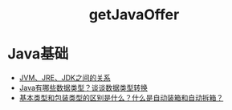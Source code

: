 <div align="center">

<h1>getJavaOffer</h1>

</div>

# Java基础

- [JVM、JRE、JDK之间的关系](./Java基础/01-JVM、JRE、JDK之间的关系.md)
- [Java有哪些数据类型？谈谈数据类型转换](./Java基础/02-Java数据类型.md)
- [基本类型和包装类型的区别是什么？什么是自动装箱和自动拆箱？](./Java基础/03-包装类.md)